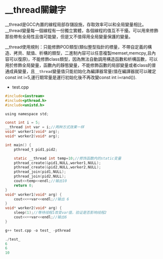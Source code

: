 # __thread關鍵字


__thread是GCC內置的線程局部存儲設施，存取效率可以和全局變量相比。__thread變量每一個線程有一份獨立實體，各個線程的值互不干擾。可以用來修飾那些帶有全局性且值可能變，但是又不值得用全局變量保護的變量。


__thread使用規則：只能修飾POD類型(類似整型指針的標量，不帶自定義的構造、拷貝、賦值、析構的類型，二進制內容可以任意複製memset,memcpy,且內容可以復原)，不能修飾class類型，因為無法自動調用構造函數和析構函數，可以用於修飾全局變量，函數內的靜態變量，不能修飾函數的局部變量或者class的普通成員變量，且`__thread`變量值只能初始化為編譯器常量(值在編譯器就可以確定const int i=5,運行期常量是運行初始化後不再改變const int i=rand()).

- test.cpp

```c
#include<iostream>
#include<pthread.h>
#include<unistd.h>

using namespace std;

const int i = 5;
__thread int var = i;//两种方式效果一样
void* worker1(void* arg);
void* worker2(void* arg);

int main() {
    pthread_t pid1,pid2;

    static __thread int temp=10;//修饰函数内的static变量
    pthread_create(&pid1,NULL,worker1,NULL);
    pthread_create(&pid2,NULL,worker2,NULL);
    pthread_join(pid1,NULL);
    pthread_join(pid2,NULL);
    cout<<temp<<endl;//输出10
    return 0;
}
void* worker1(void* arg) {
    cout<<++var<<endl;//输出 6
}
void* worker2(void* arg) {
    sleep(1);//等待线程1改变var值，验证是否影响线程2
    cout<<++var<<endl;//输出6
}

```

```c
g++ test.cpp -o test_ -pthread
```

```c
./test_ 
6
6
10
```